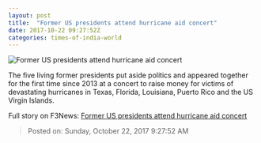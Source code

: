 ```yaml
---
layout: post
title:  "Former US presidents attend hurricane aid concert"
date: 2017-10-22 09:27:52Z
categories: times-of-india-world
---
```


![Former US presidents attend hurricane aid concert](https://static.toiimg.com/photo/msid-61171391/61171391.jpg?115925)

The five living former presidents put aside politics and appeared together for the first time since 2013 at a concert to raise money for victims of devastating hurricanes in Texas, Florida, Louisiana, Puerto Rico and the US Virgin Islands.


Full story on F3News: [Former US presidents attend hurricane aid concert](http://www.f3nws.com/n/v4tSsE)

> Posted on: Sunday, October 22, 2017 9:27:52 AM
